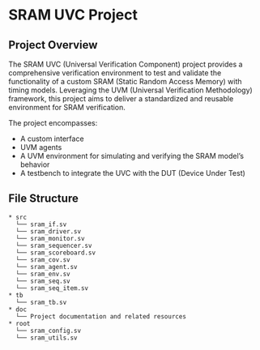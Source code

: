 # SRAM UVC Project

## Project Overview

The SRAM UVC (Universal Verification Component) project provides a comprehensive verification environment to test and validate the functionality of a custom SRAM (Static Random Access Memory) with timing models. Leveraging the UVM (Universal Verification Methodology) framework, this project aims to deliver a standardized and reusable environment for SRAM verification.

The project encompasses:
- A custom interface
- UVM agents
- A UVM environment for simulating and verifying the SRAM model’s behavior
- A testbench to integrate the UVC with the DUT (Device Under Test)

## File Structure
```
* src
  └── sram_if.sv
  └── sram_driver.sv
  └── sram_monitor.sv
  └── sram_sequencer.sv
  └── sram_scoreboard.sv
  └── sram_cov.sv
  └── sram_agent.sv
  └── sram_env.sv
  └── sram_seq.sv
  └── sram_seq_item.sv
* tb
  └── sram_tb.sv
* doc
  └── Project documentation and related resources
* root
  └── sram_config.sv
  └── sram_utils.sv
```